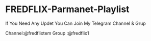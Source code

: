 # FREDFLIX-Parmanet-Playlist


If You Need Any Updet You Can Join My Telegram Channel & Grup

Channel:@fredflixtem
Group :@fredflix1
